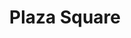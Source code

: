 ---
title: "Plaza Square"
url: /wayne/plaza-square-paterson-hamburg-turnpike-10/
shop: Einkaufszentrum
---